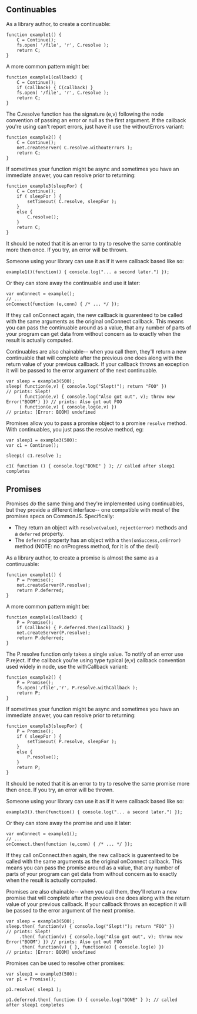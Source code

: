 Continuables
------------

As a library author, to create a continuable:

    function example1() {
        C = Continue();
        fs.open( '/file', 'r', C.resolve );
        return C;
    }

A more common pattern might be:

    function example1(callback) {
        C = Continue();
        if (callback) { C(callback) }
        fs.open( '/file', 'r', C.resolve );
        return C;
    }

The C.resolve function has the signature (e,v) following the node convention
of passing an error or null as the first argument.  If the callback you're
using can't report errors, just have it use the withoutErrors variant:

    function example2() {
        C = Continue();
        net.createServer( C.resolve.withoutErrors );
        return C;
    }

If sometimes your function might be async and sometimes you have an
immediate answer, you can resolve prior to returning:

    function example3(sleepFor) {
        C = Continue();
        if ( sleepFor ) {
            setTimeout( C.resolve, sleepFor );
        }
        else {
            C.resolve();
        }
        return C;
    }

It should be noted that it is an error to try to resolve the same continable
more then once.  If you try, an error will be thrown.

Someone using your library can use it as if it were callback based like so:

    example1()(function() { console.log("... a second later.") });

Or they can store away the continuable and use it later:

    var onConnect = example();
    // ...
    onConnect(function (e,conn) { /* ... */ });

If they call onConnect again, the new callback is guarenteed to be called with the same
arguments as the original onConnect callback.  This means you can pass the continuable
around as a value, that any number of parts of your program can get data
from without concern as to exactly when the result is actually computed.

Continuables are also chainable-- when you call them, they'll return a new
continuable that will complete after the previous one does along with the
return value of your previous callback.  If your callback throws an
exception it will be passed to the error argument of the next continuable.

    var sleep = example3(500);
    sleep( function(e,v) { console.log("Slept!"); return "FOO" })                     // prints: Slept!
         ( function(e,v) { console.log("Also got out", v); throw new Error("BOOM") }) // prints: Also got out FOO
         ( function(e,v) { console.log(e,v) })                                        // prints: [Error: BOOM] undefined

Promises allow you to pass a promise object to a promise `resolve` method. 
With continuables, you just pass the resolve method, eg:

    var sleep1 = example3(500):
    var c1 = Continue();
    
    sleep1( c1.resolve );

    c1( function () { console.log("DONE" } ); // called after sleep1 completes

Promises
--------

Promises *do* the same thing and they're implemented using continuables, but
they provide a different interface-- one compatible with most of the
promises specs on CommonJS.  Specifically:

* They return an object with `resolve(value)`, `reject(error)` methods and a
  `deferred` property.
* The `deferred` property has an object with a `then(onSuccess,onError)`
  method (NOTE: no onProgress method, for it is of the devil)

As a library author, to create a promise is almost the same as a continuuable:

    function example1() {
        P = Promise();
        net.createServer(P.resolve);
        return P.deferred;
    }

A more common pattern might be:

    function example1(callback) {
        P = Promise();
        if (callback) { P.deferred.then(callback) }
        net.createServer(P.resolve);
        return P.deferred;
    }

The P.resolve function only takes a single value.  To notify of an error use
P.reject.  If the callback you're using type typical (e,v) callback
convention used widely in node, use the withCallback variant:

    function example2() {
        P = Promise();
        fs.open('/file','r', P.resolve.withCallback );
        return P;
    }

If sometimes your function might be async and sometimes you have an
immediate answer, you can resolve prior to returning:

    function example3(sleepFor) {
        P = Promise();
        if ( sleepFor ) {
            setTimeout( P.resolve, sleepFor );
        }
        else {
            P.resolve();
        }
        return P;
    }

It should be noted that it is an error to try to resolve the same promise
more then once.  If you try, an error will be thrown.

Someone using your library can use it as if it were callback based like so:

    example3().then(function() { console.log("... a second later.") });

Or they can store away the promise and use it later:

    var onConnect = example1();
    // ...
    onConnect.then(function (e,conn) { /* ... */ });

If they call onConnect.then again, the new callback is guarenteed to be
called with the same arguments as the original onConnect callback.  This
means you can pass the promise around as a value, that any number of
parts of your program can get data from without concern as to exactly when
the result is actually computed.

Promises are also chainable-- when you call them, they'll return a new
promise that will complete after the previous one does along with the
return value of your previous callback.  If your callback throws an
exception it will be passed to the error argument of the next promise.

    var sleep = example3(500);
    sleep.then( function(v) { console.log("Slept!"); return "FOO" })                     // prints: Slept!
         .then( function(v) { console.log("Also got out", v); throw new Error("BOOM") }) // prints: Also got out FOO
         .then( function(v) { }, function(e) { console.log(e) })                         // prints: [Error: BOOM] undefined

Promises can be used to resolve other promises:

    var sleep1 = example3(500):
    var p1 = Promise();
    
    p1.resolve( sleep1 );

    p1.deferred.then( function () { console.log("DONE" } ); // called after sleep1 completes
